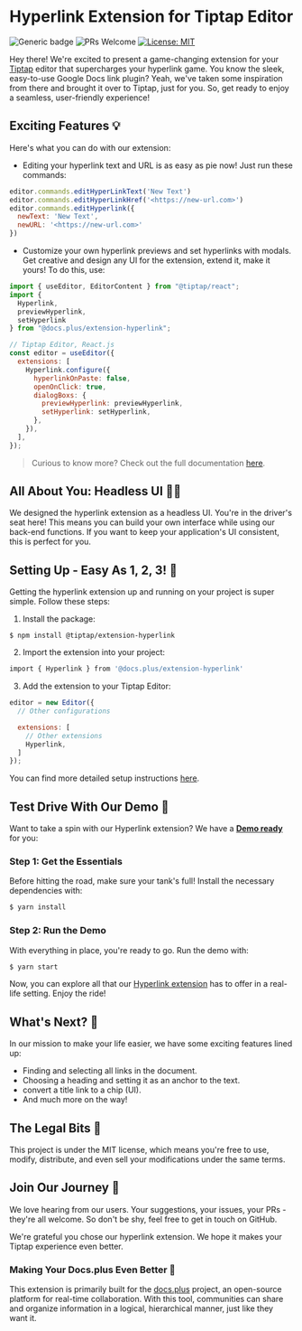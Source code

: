 # Hyperlink Extension for Tiptap Editor

![Generic badge](https://img.shields.io/badge/version-1.0.0-green.svg)
![PRs Welcome](https://img.shields.io/badge/PRs-welcome-green.svg)
[![License: MIT](https://img.shields.io/badge/License-MIT-yellow.svg)](https://opensource.org/licenses/MIT)


Hey there! We're excited to present a game-changing extension for your [Tiptap](https://tiptap.dev/) editor that supercharges your hyperlink game. You know the sleek, easy-to-use Google Docs link plugin? Yeah, we've taken some inspiration from there and brought it over to Tiptap, just for you. So, get ready to enjoy a seamless, user-friendly experience!


## Exciting Features 💡
Here's what you can do with our extension:

- Editing your hyperlink text and URL is as easy as pie now! Just run these commands:
```js
editor.commands.editHyperLinkText('New Text')
editor.commands.editHyperLinkHref('<https://new-url.com>')
editor.commands.editHyperlink({
  newText: 'New Text',
  newURL: '<https://new-url.com>'
})
```
  - Customize your own hyperlink previews and set hyperlinks with modals. Get creative and design any UI for the extension, extend it, make it yours! To do this, use:
  ```js
  import { useEditor, EditorContent } from "@tiptap/react";
  import {
    Hyperlink,
    previewHyperlink,
    setHyperlink
  } from "@docs.plus/extension-hyperlink";

  // Tiptap Editor, React.js
  const editor = useEditor({
    extensions: [
      Hyperlink.configure({
        hyperlinkOnPaste: false,
        openOnClick: true,
        dialogBoxs: {
          previewHyperlink: previewHyperlink,
          setHyperlink: setHyperlink,
        },
      }),
    ],
  });
  ```

  > Curious to know more? Check out the full documentation [here](https://github.com/HMarzban/extension-hyperlink/tree/main/packages/extension-hyperlink).

## All About You: Headless UI 💁‍♀️

We designed the hyperlink extension as a headless UI. You're in the driver's seat here! This means you can build your own interface while using our back-end functions. If you want to keep your application's UI consistent, this is perfect for you.

## Setting Up - Easy As 1, 2, 3! 🔧
Getting the hyperlink extension up and running on your project is super simple. Follow these steps:

1. Install the package:
```bach
$ npm install @tiptap/extension-hyperlink
```
2. Import the extension into your project:
```bash
import { Hyperlink } from '@docs.plus/extension-hyperlink'
```

3. Add the extension to your Tiptap Editor:
```js
editor = new Editor({
  // Other configurations

  extensions: [
    // Other extensions
    Hyperlink,
  ]
});
```


You can find more detailed setup instructions [here](https://github.com/HMarzban/extension-hyperlink/tree/main/packages/extension-hyperlink).

## Test Drive With Our Demo 🚗

Want to take a spin with our Hyperlink extension? We have a <u>**Demo ready**</u> for you:

### Step 1: Get the Essentials

Before hitting the road, make sure your tank's full! Install the necessary dependencies with:
```bash
$ yarn install
```

### Step 2: Run the Demo

With everything in place, you're ready to go. Run the demo with:
```bash
$ yarn start
```

Now, you can explore all that our <u>Hyperlink extension</u> has to offer in a real-life setting. Enjoy the ride!


## What's Next? 🚀
In our mission to make your life easier, we have some exciting features lined up:

- Finding and selecting all links in the document.
- Choosing a heading and setting it as an anchor to the text.
- convert a title link to a chip (UI).
- And much more on the way!

## The Legal Bits 📜
This project is under the MIT license, which means you're free to use, modify, distribute, and even sell your modifications under the same terms.

## Join Our Journey 🤝

We love hearing from our users. Your suggestions, your issues, your PRs - they're all welcome. So don't be shy, feel free to get in touch on GitHub.

We're grateful you chose our hyperlink extension. We hope it makes your Tiptap experience even better.

### Making Your Docs.plus Even Better 💼

This extension is primarily built for the [docs.plus](http://github.com/docs-plus/docs.plus) project, an open-source platform for real-time collaboration. With this tool, communities can share and organize information in a logical, hierarchical manner, just like they want it.

